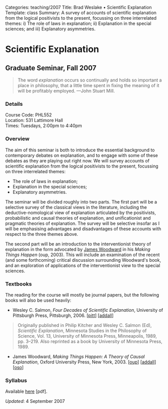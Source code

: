 Categories: teaching/2007
Title: Brad Weslake &bull; Scientific Explanation
Template: class
Summary: A survey of accounts of scientific explanation from the logical positivists to the present, focussing on three interrelated themes: i) The role of laws in explanation; ii) Explanation in the special sciences; and iii) Explanatory asymmetries.

# Scientific Explanation

## Graduate Seminar, Fall 2007

> The word *explanation* occurs so continually and holds so important a place in philosophy, that a little time spent in fixing the meaning of it will be profitably employed. —John Stuart Mill.

### Details ###

Course Code: PHL552  
Location: 531 Lattimore Hall  
Times: Tuesdays, 2:00pm to 4:40pm  

### Overview

The aim of this seminar is both to introduce the essential background to contemporary debates on explanation, and to engage with some of these debates as they are playing out right now. We will survey accounts of scientific explanation from the logical positivists to the present, focussing on three interrelated themes:

*   The role of laws in explanation; 
*   Explanation in the special sciences; 
*   Explanatory asymmetries.

The seminar will be divided roughly into two parts. The first part will be a selective survey of the classical views in the literature, including the deductive-nomological view of explanation articulated by the positivists, probabilistic and causal theories of explanation, and unificationist and pragmatic theories of explanation. The survey will be selective insofar as I will be emphasising advantages and disadvantages of these accounts with respect to the three themes above.
            
The second part will be an introduction to the interventionist theory of explanation in the form advocated by [James Woodward][1] in his *Making Things Happen* (oup, 2003). This will include an examination of the recent (and some forthcoming) critical discussion surrounding Woodward's book, and an exploration of applications of the interventionist view to the special sciences.
            
### Textbooks
            
The reading for the course will mostly be journal papers, but the following books will also be used heavily:
    
* Wesley C. Salmon, *Four Decades of Scientific Explanation*, University of Pittsburgh Press, Pittsburgh, 2006. \[[<span class="sc">pitt</span>][2]\] \[[<span class="sc">addall</span>][3]\]
            
> Originally published in Philip Kitcher and Wesley C. Salmon (Ed), *Scientific Explanation*, Minnesota Studies in the Philosophy of Science, Vol. 13, University of Minnesota Press, Minneapolis, 1989, pp. 3–219. Also reprinted as a book by University of Minnesota Press, 1989.

* James Woodward, *Making Things Happen: A Theory of Causal Explanation*, Oxford University Press, New York, 2003. \[[<span class="sc">oup</span>][4]\] \[[<span class="sc">addall</span>][5]\] \[[<span class="sc">oso</span>][6]\] 
          
### Syllabus
            
Available [here][7] \[<span class="sc">pdf</span>\].
            
*Updated*: 4 September 2007

 [1]: http://www.hss.caltech.edu/people/faculty/jfw
 [2]: http://www.upress.pitt.edu/BookDetails.aspx?bookId=35806
 [3]: http://www3.addall.com/New/compare.cgi?dispCurr=USD&id=182579&isbn=0822959267&location=10000&state=NY
 [4]: http://www.oup.com/us/catalog/general/subject/Philosophy/Science/?view=usa&ci=9780195189537
 [5]: http://www.addall.com/New/compare.cgi?dispCurr=USD&id=1097329&isbn=0195189531&location=10000&state=NY
 [6]: http://dx.doi.org/10.1093/0195155270.001.0001
 [7]: http://bweslake.s3.amazonaws.com/teaching/2007/explanation/syllabus.pdf